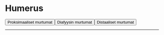 # Humerus

<button id="prokshumerus">Proksimaaliset murtumat</button><button id="diahumerus">Diafyysin murtumat</button><button id="disthumerus">Distaaliset murtumat</button>

---